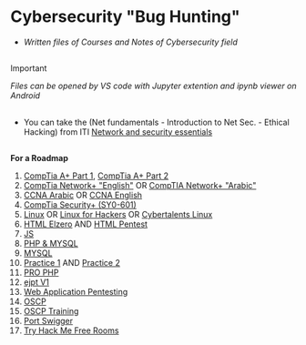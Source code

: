 # Cybersecurity "Bug Hunting"
- *Written files of Courses and Notes of Cybersecurity field*
##
> [!IMPORTANT]
> *Files can be opened by VS code with Jupyter extention and ipynb viewer on Android*
##
- You can take the (Net fundamentals - Introduction to Net Sec. - Ethical Hacking) from ITI [Network and security essentials](https://maharatech.gov.eg/course/view.php?id=2046)
##
**For a Roadmap**
1. [CompTia A+ Part 1](https://youtube.com/playlist?list=PLG49S3nxzAnnOmvg5UGVenB_qQgsh01uC), [CompTia A+ Part 2](https://youtube.com/playlist?list=PLG49S3nxzAnna96gzhJrzkii4hH_mgW4b)
2. [CompTia Network+ "English"](https://youtube.com/playlist?list=PLG49S3nxzAnlCJiCrOYuRYb6cne864a7G) OR [CompTIA Network+ "Arabic"](https://youtube.com/playlist?list=PLH-n8YK76vIiuIZoWvHL7AvtrDV7hR3He)
3. [CCNA Arabic](https://youtube.com/playlist?list=PLu09YdBTOGiFp9XlbbhC9Vju-TtqeSG_l) OR [CCNA English](https://www.youtube.com/playlist?list=PLxbwE86jKRgMpuZuLBivzlM8s2Dk5lXBQ)
4. [CompTia Security+ (SY0-601)](https://netriders.academy/courses/security/)
5. [Linux](https://youtube.com/playlist?list=PLDRMxi70CdSD48OPJbsDZRt4l0GvWJ2iG) OR [Linux for Hackers](https://youtube.com/playlist?list=PLBf0hzazHTGMh2fe2MFf3lCgk0rKmS2by) OR [Cybertalents Linux](https://cybertalents.com/learn/linux-essentials)
6. [HTML Elzero](https://www.youtube.com/playlist?list=PLDoPjvoNmBAw_t_XWUFbBX-c9MafPk9ji) AND [HTML Pentest](https://www.youtube.com/playlist?list=PLxofFKbtL6_2UZQB7HgMPTxkjktQo2b0c)
7. [JS](https://www.youtube.com/playlist?list=PLxofFKbtL6_0yncNaW6hAgRBMXMC91zB5)
8. [PHP & MYSQL](https://www.youtube.com/playlist?list=PLxofFKbtL6_1W1pzynkwS2bdVfwjm22WK)
9. [MYSQL](https://www.youtube.com/playlist?list=PLxofFKbtL6_3WwDKgRIc3cDDF3cyUELGK)
10. [Practice 1](https://www.youtube.com/playlist?list=PLe_UJpVeP8qCl3s-c_kGEv8WQg2T2X8z2) AND [Practice 2](https://www.youtube.com/playlist?list=PLe_UJpVeP8qAz0dgrtdYdfxKzZ4WsOFXJ)
11. [PRO PHP](https://www.youtube.com/playlist?list=PL7mt2FDjAkPfuS1Vt4AAqGAjHEuKEFAPB)
12. [ejpt V1](https://netriders.academy/courses/penetration-testing-student/)
13. [Web Application Pentesting](https://www.youtube.com/playlist?list=PLv7cogHXoVhXvHPzIl1dWtBiYUAL8baHj)
14. [OSCP](https://www.youtube.com/playlist?list=PLUVocNAkX4MdxTJFV0ms_vi5KNinQRea6)
15. [OSCP Training](https://www.youtube.com/playlist?list=PLqM63j87R5p4Mp4NP-Oa1kLV6o22RDfex)
16. [Port Swigger](https://portswigger.net/web-security)
17. [Try Hack Me Free Rooms](https://github.com/winterrdog/tryhackme-free-rooms)
